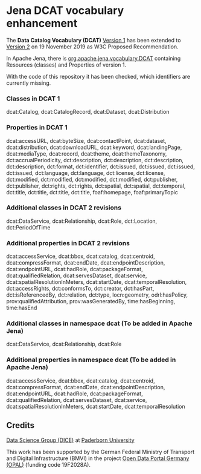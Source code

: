 # Jena DCAT vocabulary enhancement

The **Data Catalog Vocabulary (DCAT)**
[Version 1](https://www.w3.org/TR/2014/REC-vocab-dcat-20140116/)
has been extended to
[Version 2](https://www.w3.org/TR/2019/PR-vocab-dcat-2-20191119/)
on 19 November 2019 as W3C Proposed Recommendation.

In Apache Jena, there is
[org.apache.jena.vocabulary.DCAT](https://github.com/apache/jena/blob/d11b5c8ea739068abd1ab53fc1360e536d6ea471/jena-core/src/main/java/org/apache/jena/vocabulary/DCAT.java)
containing Resources (classes) and Properties of version 1.

With the code of this repository it has been checked, which identifiers are currently missing.

### Classes in DCAT 1

dcat:Catalog, dcat:CatalogRecord, dcat:Dataset, dcat:Distribution

### Properties in DCAT 1

dcat:accessURL, dcat:byteSize, dcat:contactPoint, dcat:dataset, dcat:distribution, dcat:downloadURL, dcat:keyword, dcat:landingPage, dcat:mediaType, dcat:record, dcat:theme, dcat:themeTaxonomy, dct:accrualPeriodicity, dct:description, dct:description, dct:description, dct:description, dct:format, dct:identifier, dct:issued, dct:issued, dct:issued, dct:issued, dct:language, dct:language, dct:license, dct:license, dct:modified, dct:modified, dct:modified, dct:modified, dct:publisher, dct:publisher, dct:rights, dct:rights, dct:spatial, dct:spatial, dct:temporal, dct:title, dct:title, dct:title, dct:title, foaf:homepage, foaf:primaryTopic

### Additional classes in DCAT 2 revisions

dcat:DataService, dcat:Relationship, dcat:Role, dct:Location, dct:PeriodOfTime

### Additional properties in DCAT 2 revisions

dcat:accessService, dcat:bbox, dcat:catalog, dcat:centroid, dcat:compressFormat, dcat:endDate, dcat:endpointDescription, dcat:endpointURL, dcat:hadRole, dcat:packageFormat, dcat:qualifiedRelation, dcat:servesDataset, dcat:service, dcat:spatialResolutionInMeters, dcat:startDate, dcat:temporalResolution, dct:accessRights, dct:conformsTo, dct:creator, dct:hasPart, dct:isReferencedBy, dct:relation, dct:type, locn:geometry, odrl:hasPolicy, prov:qualifiedAttribution, prov:wasGeneratedBy, time:hasBeginning, time:hasEnd

### Additional classes in namespace dcat (To be added in Apache Jena)

dcat:DataService, dcat:Relationship, dcat:Role

### Additional properties in namespace dcat (To be added in Apache Jena)

dcat:accessService, dcat:bbox, dcat:catalog, dcat:centroid, dcat:compressFormat, dcat:endDate, dcat:endpointDescription, dcat:endpointURL, dcat:hadRole, dcat:packageFormat, dcat:qualifiedRelation, dcat:servesDataset, dcat:service, dcat:spatialResolutionInMeters, dcat:startDate, dcat:temporalResolution

## Credits

[Data Science Group (DICE)](https://dice-research.org/) at [Paderborn University](https://www.uni-paderborn.de/)

This work has been supported by the German Federal Ministry of Transport and Digital Infrastructure (BMVI) in the project [Open Data Portal Germany (OPAL)](http://projekt-opal.de/) (funding code 19F2028A).
